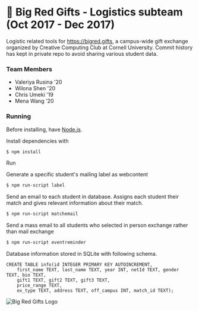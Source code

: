 # 🎁 Big Red Gifts - Logistics subteam (Oct 2017 - Dec 2017)
Logistic related tools for https://bigred.gifts, a campus-wide gift exchange organized by Creative Computing Club at Cornell University. Commit history has kept in private repo to avoid sharing various student data.
### Team Members
* Valeriya Rusina '20  
* Wilona Shen '20  
* Chris Umeki '19  
* Mena Wang '20
### Running
Before installing, have [Node.js](https://nodejs.org/en/download/).

Install dependencies with
```bash
$ npm install
```
Run

Generate a specific student's mailing label as webcontent
```bash
$ npm run-script label
```
Send an email to each student in database. Assigns each student their match and gives relevant information about their match.
```bash
$ npm run-script matchemail
```
Send a mass email to all students who selected in person exchange rather than mail exchange
```bash
$ npm run-script eventreminder
```

Database information stored in SQLite with following schema.

```sqlite
CREATE TABLE info(id INTEGER PRIMARY KEY AUTOINCREMENT,
    first_name TEXT, last_name TEXT, year INT, netId TEXT, gender TEXT, bio TEXT,
    gift1 TEXT, gift2 TEXT, gift3 TEXT,
    price_range TEXT,
    ex_type TEXT, address TEXT, off_campus INT, match_id TEXT);
```

![Big Red Gifts Logo](https://bigred.gifts/images/logo.png)
